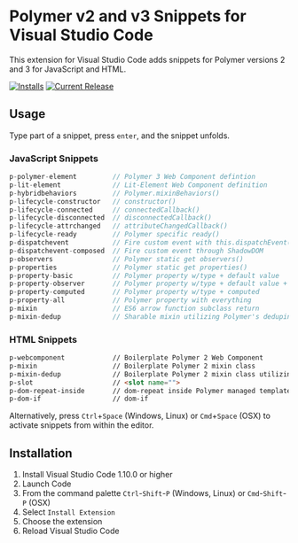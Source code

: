 # Polymer v2 and v3 Snippets for Visual Studio Code

This extension for Visual Studio Code adds snippets for Polymer versions 2 and 3 for JavaScript and HTML.

[![Installs](https://vsmarketplacebadge.apphb.com/installs-short/justinribeiro.Polymer2Snippets.svg?style=flat-square)](https://marketplace.visualstudio.com/items?itemName=justinribeiro.Polymer2Snippets) [![Current Release](https://vsmarketplacebadge.apphb.com/version/justinribeiro.Polymer2Snippets.svg?style=flat-square)](https://marketplace.visualstudio.com/items?itemName=justinribeiro.Polymer2Snippets)

## Usage
Type part of a snippet, press `enter`, and the snippet unfolds.

### JavaScript Snippets
```javascript
p-polymer-element         // Polymer 3 Web Component defintion
p-lit-element             // Lit-Element Web Component definition
p-hybridbehaviors         // Polymer.mixinBehaviors()
p-lifecycle-constructor   // constructor()
p-lifecycle-connected     // connectedCallback()
p-lifecycle-disconnected  // disconnectedCallback()
p-lifecycle-attrchanged   // attributeChangedCallback()
p-lifecycle-ready         // Polymer specific ready()
p-dispatchevent           // Fire custom event with this.dispatchEvent();
p-dispatchevent-composed  // Fire custom event through ShadowDOM
p-observers               // Polymer static get observers()
p-properties              // Polymer static get properties()
p-property-basic          // Polymer property w/type + default value
p-property-observer       // Polymer property w/type + default value + observer
p-property-computed       // Polymer property w/type + computed
p-property-all            // Polymer property with everything
p-mixin                   // ES6 arrow function subclass return
p-mixin-dedup             // Sharable mixin utilizing Polymer's dedupingMixin
```

### HTML Snippets
```html
p-webcomponent            // Boilerplate Polymer 2 Web Component
p-mixin                   // Boilerplate Polymer 2 mixin class
p-mixin-dedup             // Boilerplate Polymer 2 mixin class utilizing Polymer.dedupingMixin()
p-slot                    // <slot name="">
p-dom-repeat-inside       // dom-repeat inside Polymer managed template
p-dom-if                  // dom-if
```

Alternatively, press `Ctrl`+`Space` (Windows, Linux) or `Cmd`+`Space` (OSX) to activate snippets from within the editor.

## Installation

1. Install Visual Studio Code 1.10.0 or higher
2. Launch Code
3. From the command palette `Ctrl`-`Shift`-`P` (Windows, Linux) or `Cmd`-`Shift`-`P` (OSX)
4. Select `Install Extension`
5. Choose the extension
6. Reload Visual Studio Code
